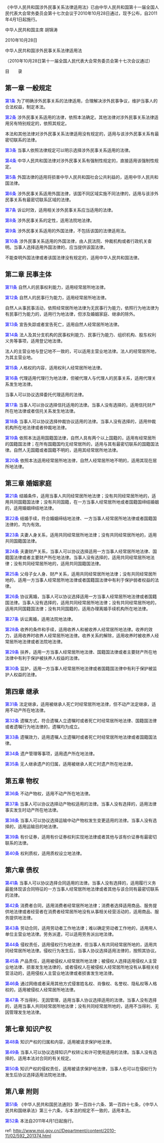 《中华人民共和国涉外民事关系法律适用法》已由中华人民共和国第十一届全国人民代表大会常务委员会第十七次会议于2010年10月28日通过，现予公布，自2011年4月1日起施行。

中华人民共和国主席 胡锦涛

2010年10月28日

中华人民共和国涉外民事关系法律适用法

（2010年10月28日第十一届全国人民代表大会常务委员会第十七次会议通过）

目　　录

## 第一章 一般规定

<a style="color:blue" name="第1条">第1条</a>  为了明确涉外民事关系的法律适用，合理解决涉外民事争议，维护当事人的合法权益，制定本法。

<a style="color:blue" name="第2条">第2条</a>  涉外民事关系适用的法律，依照本法确定。其他法律对涉外民事关系法律适用另有特别规定的，依照其规定。

本法和其他法律对涉外民事关系法律适用没有规定的，适用与该涉外民事关系有最密切联系的法律。

<a style="color:blue" name="第3条">第3条</a>  当事人依照法律规定可以明示选择涉外民事关系适用的法律。

<a style="color:blue" name="第4条">第4条</a>  中华人民共和国法律对涉外民事关系有强制性规定的，直接适用该强制性规定。

<a style="color:blue" name="第5条">第5条</a>  外国法律的适用将损害中华人民共和国社会公共利益的，适用中华人民共和国法律。

<a style="color:blue" name="第6条">第6条</a>  涉外民事关系适用外国法律，该国不同区域实施不同法律的，适用与该涉外民事关系有最密切联系区域的法律。

<a style="color:blue" name="第7条">第7条</a>  诉讼时效，适用相关涉外民事关系应当适用的法律。

<a style="color:blue" name="第8条">第8条</a>  涉外民事关系的定性，适用法院地法律。

<a style="color:blue" name="第9条">第9条</a>  涉外民事关系适用的外国法律，不包括该国的法律适用法。

<a style="color:blue" name="第10条">第10条</a>  涉外民事关系适用的外国法律，由人民法院、仲裁机构或者行政机关查明。当事人选择适用外国法律的，应当提供该国法律。

不能查明外国法律或者该国法律没有规定的，适用中华人民共和国法律。

## 第二章 民事主体

<a style="color:blue" name="第11条">第11条</a>  自然人的民事权利能力，适用经常居所地法律。

<a style="color:blue" name="第12条">第12条</a>  自然人的民事行为能力，适用经常居所地法律。

自然人从事民事活动，依照经常居所地法律为无民事行为能力，依照行为地法律为有民事行为能力的，适用行为地法律，但涉及婚姻家庭、继承的除外。

<a style="color:blue" name="第13条">第13条</a>  宣告失踪或者宣告死亡，适用自然人经常居所地法律。

<a style="color:blue" name="第14条">第14条</a>  法人及其分支机构的民事权利能力、民事行为能力、组织机构、股东权利义务等事项，适用登记地法律。

法人的主营业地与登记地不一致的，可以适用主营业地法律。法人的经常居所地，为其主营业地。

<a style="color:blue" name="第15条">第15条</a>  人格权的内容，适用权利人经常居所地法律。

<a style="color:blue" name="第16条">第16条</a>  代理适用代理行为地法律，但被代理人与代理人的民事关系，适用代理关系发生地法律。

当事人可以协议选择委托代理适用的法律。

<a style="color:blue" name="第17条">第17条</a>  当事人可以协议选择信托适用的法律。当事人没有选择的，适用信托财产所在地法律或者信托关系发生地法律。

<a style="color:blue" name="第18条">第18条</a>  当事人可以协议选择仲裁协议适用的法律。当事人没有选择的，适用仲裁机构所在地法律或者仲裁地法律。

<a style="color:blue" name="第19条">第19条</a>  依照本法适用国籍国法律，自然人具有两个以上国籍的，适用有经常居所的国籍国法律；在所有国籍国均无经常居所的，适用与其有最密切联系的国籍国法律。自然人无国籍或者国籍不明的，适用其经常居所地法律。

<a style="color:blue" name="第20条">第20条</a>  依照本法适用经常居所地法律，自然人经常居所地不明的，适用其现在居所地法律。

## 第三章 婚姻家庭

<a style="color:blue" name="第21条">第21条</a>  结婚条件，适用当事人共同经常居所地法律；没有共同经常居所地的，适用共同国籍国法律；没有共同国籍，在一方当事人经常居所地或者国籍国缔结婚姻的，适用婚姻缔结地法律。

<a style="color:blue" name="第22条">第22条</a>  结婚手续，符合婚姻缔结地法律、一方当事人经常居所地法律或者国籍国法律的，均为有效。

<a style="color:blue" name="第23条">第23条</a>  夫妻人身关系，适用共同经常居所地法律；没有共同经常居所地的，适用共同国籍国法律。

<a style="color:blue" name="第24条">第24条</a>  夫妻财产关系，当事人可以协议选择适用一方当事人经常居所地法律、国籍国法律或者主要财产所在地法律。当事人没有选择的，适用共同经常居所地法律；没有共同经常居所地的，适用共同国籍国法律。

<a style="color:blue" name="第25条">第25条</a>  父母子女人身、财产关系，适用共同经常居所地法律；没有共同经常居所地的，适用一方当事人经常居所地法律或者国籍国法律中有利于保护弱者权益的法律。

<a style="color:blue" name="第26条">第26条</a>  协议离婚，当事人可以协议选择适用一方当事人经常居所地法律或者国籍国法律。当事人没有选择的，适用共同经常居所地法律；没有共同经常居所地的，适用共同国籍国法律；没有共同国籍的，适用办理离婚手续机构所在地法律。

<a style="color:blue" name="第27条">第27条</a>  诉讼离婚，适用法院地法律。

<a style="color:blue" name="第28条">第28条</a>  收养的条件和手续，适用收养人和被收养人经常居所地法律。收养的效力，适用收养时收养人经常居所地法律。收养关系的解除，适用收养时被收养人经常居所地法律或者法院地法律。

<a style="color:blue" name="第29条">第29条</a>  扶养，适用一方当事人经常居所地法律、国籍国法律或者主要财产所在地法律中有利于保护被扶养人权益的法律。

<a style="color:blue" name="第30条">第30条</a>  监护，适用一方当事人经常居所地法律或者国籍国法律中有利于保护被监护人权益的法律。

## 第四章 继承

<a style="color:blue" name="第31条">第31条</a>  法定继承，适用被继承人死亡时经常居所地法律，但不动产法定继承，适用不动产所在地法律。

<a style="color:blue" name="第32条">第32条</a>  遗嘱方式，符合遗嘱人立遗嘱时或者死亡时经常居所地法律、国籍国法律或者遗嘱行为地法律的，遗嘱均为成立。

<a style="color:blue" name="第33条">第33条</a>  遗嘱效力，适用遗嘱人立遗嘱时或者死亡时经常居所地法律或者国籍国法律。

<a style="color:blue" name="第34条">第34条</a>  遗产管理等事项，适用遗产所在地法律。

<a style="color:blue" name="第35条">第35条</a>  无人继承遗产的归属，适用被继承人死亡时遗产所在地法律。

## 第五章 物权

<a style="color:blue" name="第36条">第36条</a>  不动产物权，适用不动产所在地法律。

<a style="color:blue" name="第37条">第37条</a>  当事人可以协议选择动产物权适用的法律。当事人没有选择的，适用法律事实发生时动产所在地法律。

<a style="color:blue" name="第38条">第38条</a>  当事人可以协议选择运输中动产物权发生变更适用的法律。当事人没有选择的，适用运输目的地法律。

<a style="color:blue" name="第39条">第39条</a>  有价证券，适用有价证券权利实现地法律或者其他与该有价证券有最密切联系的法律。

<a style="color:blue" name="第40条">第40条</a>  权利质权，适用质权设立地法律。

## 第六章 债权

<a style="color:blue" name="第41条">第41条</a>  当事人可以协议选择合同适用的法律。当事人没有选择的，适用履行义务最能体现该合同特征的一方当事人经常居所地法律或者其他与该合同有最密切联系的法律。

<a style="color:blue" name="第42条">第42条</a>  消费者合同，适用消费者经常居所地法律；消费者选择适用商品、服务提供地法律或者经营者在消费者经常居所地没有从事相关经营活动的，适用商品、服务提供地法律。

<a style="color:blue" name="第43条">第43条</a>  劳动合同，适用劳动者工作地法律；难以确定劳动者工作地的，适用用人单位主营业地法律。劳务派遣，可以适用劳务派出地法律。

<a style="color:blue" name="第44条">第44条</a>  侵权责任，适用侵权行为地法律，但当事人有共同经常居所地的，适用共同经常居所地法律。侵权行为发生后，当事人协议选择适用法律的，按照其协议。

<a style="color:blue" name="第45条">第45条</a>  产品责任，适用被侵权人经常居所地法律；被侵权人选择适用侵权人主营业地法律、损害发生地法律的，或者侵权人在被侵权人经常居所地没有从事相关经营活动的，适用侵权人主营业地法律或者损害发生地法律。

<a style="color:blue" name="第46条">第46条</a>  通过网络或者采用其他方式侵害姓名权、肖像权、名誉权、隐私权等人格权的，适用被侵权人经常居所地法律。

<a style="color:blue" name="第47条">第47条</a>  不当得利、无因管理，适用当事人协议选择适用的法律。当事人没有选择的，适用当事人共同经常居所地法律；没有共同经常居所地的，适用不当得利、无因管理发生地法律。

## 第七章 知识产权

<a style="color:blue" name="第48条">第48条</a>  知识产权的归属和内容，适用被请求保护地法律。

<a style="color:blue" name="第49条">第49条</a>  当事人可以协议选择知识产权转让和许可使用适用的法律。当事人没有选择的，适用本法对合同的有关规定。

<a style="color:blue" name="第50条">第50条</a>  知识产权的侵权责任，适用被请求保护地法律，当事人也可以在侵权行为发生后协议选择适用法院地法律。

## 第八章 附则

<a style="color:blue" name="第51条">第51条</a>  《中华人民共和国民法通则》第一百四十六条、第一百四十七条，《中华人民共和国继承法》第三十六条，与本法的规定不一致的，适用本法。

<a style="color:blue" name="第52条">第52条</a>  本法自2011年4月1日起施行。



 ref: <http://www.moj.gov.cn//Department/content/2010-11/02/592_201374.html>
